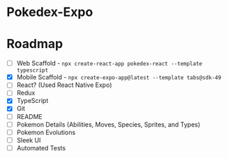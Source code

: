 # Pokedex-Expo

# Roadmap
- [ ] Web Scaffold - `npx create-react-app pokedex-react --template typescript`
- [x] Mobile Scaffold - `npx create-expo-app@latest --template tabs@sdk-49`
- [ ] React? (Used React Native Expo)
- [ ] Redux
- [x] TypeScript
- [x] Git
- [ ] README
- [ ] Pokemon Details (Abilities, Moves, Species, Sprites, and Types)
- [ ] Pokemon Evolutions
- [ ] Sleek UI
- [ ] Automated Tests
